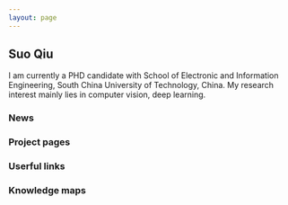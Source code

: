 ```yaml
---
layout: page
---
```


## Suo Qiu
I am currently a PHD candidate with School of Electronic and Information Engineering, South China University of Technology, China. My research interest mainly lies in computer vision, deep learning.


### News


### Project pages


### Userful links


### Knowledge maps

